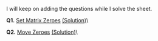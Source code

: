 I will keep on adding the questions while I solve the sheet.



**Q1.** [Set Matrix Zeroes](https://leetcode.com/problems/set-matrix-zeroes/description/) [(Solution)](/Array/Q1_set_matrix_zeroes.cpp)\

**Q2.** [Move Zeroes](https://leetcode.com/problems/move-zeroes/description/) [(Solution)](/Array/Q2.%20move-Zeroes.cpp)\
